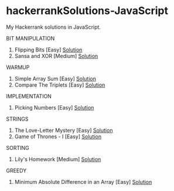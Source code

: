 # hackerrankSolutions-JavaScript
My Hackerrank solutions in JavaScript. 

BIT MANIPULATION 

1. Flipping Bits [Easy]                                                                  [Solution](https://github.com/aditiraj/hackerrankSolutions/blob/master/Bit%20Manipulation/flippingBits.js)
2. Sansa and XOR [Medium]                                                                [Solution](https://github.com/aditiraj/hackerrankSolutions/blob/master/Bit%20Manipulation/sansaAndXor.js)


WARMUP

1. Simple Array Sum [Easy]                                                              [Solution](https://github.com/aditiraj/hackerrankSolutions-JavaScript/blob/master/Warmup/simpleArraySum.js)
2. Compare The Triplets [Easy]                                                          [Solution](https://github.com/aditiraj/hackerrankSolutions-JavaScript/blob/master/Warmup/compareTheTriplets.js)


IMPLEMENTATION

1. Picking Numbers [Easy]                                                                 [Solution](https://github.com/aditiraj/hackerrankSolutions-JavaScript/blob/master/Implementation/pickingNumbers.js)



STRINGS

1. The Love-Letter Mystery [Easy]                                                         [Solution](https://github.com/aditiraj/hackerrankSolutions-JavaScript/blob/master/Strings/theLove-LetterMystery.js)        
2. Game of Thrones - I [Easy]                                                             [Solution](https://github.com/aditiraj/hackerrankSolutions-JavaScript/blob/master/Strings/gameOfThrones-I.js)


SORTING
1. Lily's Homework [Medium]                                                               [Solution](https://github.com/aditiraj/hackerrankSolutions-JavaScript/blob/master/Sorting/lily'sHomework.js)


GREEDY
1. Minimum Absolute Difference in an Array [Easy]                                         [Solution](https://github.com/aditiraj/hackerrankSolutions-JavaScript/blob/master/Greedy/minAbsDiffInArray.js)
